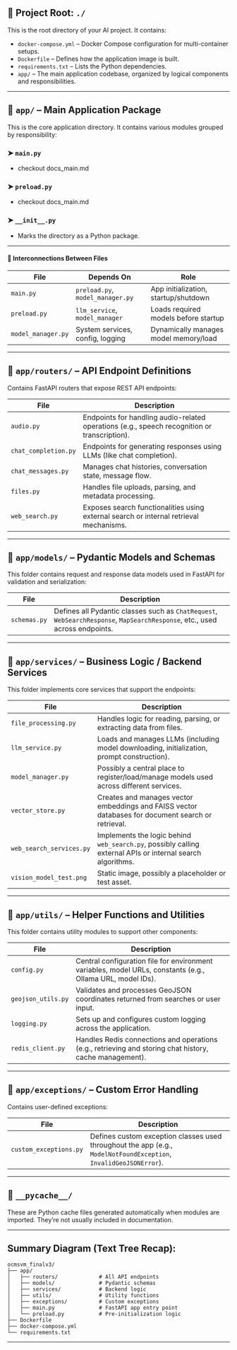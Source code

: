 ## 📁 Project Root: `./`

This is the root directory of your AI project. It contains:

* `docker-compose.yml` – Docker Compose configuration for multi-container setups.
* `Dockerfile` – Defines how the application image is built.
* `requirements.txt` – Lists the Python dependencies.
* `app/` – The main application codebase, organized by logical components and responsibilities.

---

## 📁 `app/` – Main Application Package

This is the core application directory. It contains various modules grouped by responsibility:

### ➤ `main.py`

* checkout docs_main.md

### ➤ `preload.py`

* checkout docs_main.md

### ➤ `__init__.py`

* Marks the directory as a Python package.

----
#### 🔄 Interconnections Between Files

| File               | Depends On                       | Role                                  |
| ------------------ | -------------------------------- | ------------------------------------- |
| `main.py`          | `preload.py`, `model_manager.py` | App initialization, startup/shutdown  |
| `preload.py`       | `llm_service`, `model_manager`   | Loads required models before startup  |
| `model_manager.py` | System services, config, logging | Dynamically manages model memory/load |

------


## 📁 `app/routers/` – API Endpoint Definitions

Contains FastAPI routers that expose REST API endpoints:

| File                 | Description                                                                                  |
| -------------------- | -------------------------------------------------------------------------------------------- |
| `audio.py`           | Endpoints for handling audio-related operations (e.g., speech recognition or transcription). |
| `chat_completion.py` | Endpoints for generating responses using LLMs (like chat completion).                        |
| `chat_messages.py`   | Manages chat histories, conversation state, message flow.                                    |
| `files.py`           | Handles file uploads, parsing, and metadata processing.                                      |
| `web_search.py`      | Exposes search functionalities using external search or internal retrieval mechanisms.       |

---

## 📁 `app/models/` – Pydantic Models and Schemas

This folder contains request and response data models used in FastAPI for validation and serialization:

| File         | Description                                                                                                                |
| ------------ | -------------------------------------------------------------------------------------------------------------------------- |
| `schemas.py` | Defines all Pydantic classes such as `ChatRequest`, `WebSearchResponse`, `MapSearchResponse`, etc., used across endpoints. |

---

## 📁 `app/services/` – Business Logic / Backend Services

This folder implements core services that support the endpoints:

| File                     | Description                                                                                                |
| ------------------------ | ---------------------------------------------------------------------------------------------------------- |
| `file_processing.py`     | Handles logic for reading, parsing, or extracting data from files.                                         |
| `llm_service.py`         | Loads and manages LLMs (including model downloading, initialization, prompt construction).                 |
| `model_manager.py`       | Possibly a central place to register/load/manage models used across different services.                    |
| `vector_store.py`        | Creates and manages vector embeddings and FAISS vector databases for document search or retrieval.         |
| `web_search_services.py` | Implements the logic behind `web_search.py`, possibly calling external APIs or internal search algorithms. |
| `vision_model_test.png`  | Static image, possibly a placeholder or test asset.                                                        |

---

## 📁 `app/utils/` – Helper Functions and Utilities

This folder contains utility modules to support other components:

| File               | Description                                                                                                |
| ------------------ | ---------------------------------------------------------------------------------------------------------- |
| `config.py`        | Central configuration file for environment variables, model URLs, constants (e.g., Ollama URL, model IDs). |
| `geojson_utils.py` | Validates and processes GeoJSON coordinates returned from searches or user input.                          |
| `logging.py`       | Sets up and configures custom logging across the application.                                              |
| `redis_client.py`  | Handles Redis connections and operations (e.g., retrieving and storing chat history, cache management).    |

---

## 📁 `app/exceptions/` – Custom Error Handling

Contains user-defined exceptions:

| File                   | Description                                                                                                       |
| ---------------------- | ----------------------------------------------------------------------------------------------------------------- |
| `custom_exceptions.py` | Defines custom exception classes used throughout the app (e.g., `ModelNotFoundException`, `InvalidGeoJSONError`). |

---

## 📁 `__pycache__/`

These are Python cache files generated automatically when modules are imported. They’re not usually included in documentation.

---

## Summary Diagram (Text Tree Recap):

```
ocmsvm_finalv3/
├── app/
│   ├── routers/             # All API endpoints
│   ├── models/              # Pydantic schemas
│   ├── services/            # Backend logic
│   ├── utils/               # Utility functions
│   ├── exceptions/          # Custom exceptions
│   ├── main.py              # FastAPI app entry point
│   └── preload.py           # Pre-initialization logic
├── Dockerfile
├── docker-compose.yml
└── requirements.txt
```

---
